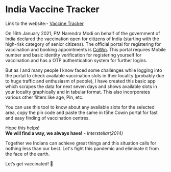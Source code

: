 # India Vaccine Tracker

Link to the website:- [Vaccine Tracker](www.google.com)

On 16th January 2021, PM Narendra Modi on behalf of the government of India declared the vaccination open for citizens of India (starting with the high-risk category of senior citizens). The official portal for registering for vaccination and booking appointments is [CoWin](https://www.cowin.gov.in/home). This portal requires Mobile number and basic identity verification for registering yourself for vaccination and has a OTP authentication system for further logins.

But as I and many people I know faced some challenges while logging into the portal to check available vaccination slots in their locality (probably due to huge traffic and enthusiasm of people), I have created this basic app which scrapes the data for next seven days and shows available slots in your locality graphically and in tabular format. This also incorporates various other filters like age, Pin, etc.

You can use this tool to know about any available slots for the selected area, copy the pin code and paste the same in t5he Cowin portal for fast and easy finding of vaccination centres.

Hope this helps!  
**We will find a way, we always have!** - *Interstellar(2014)*  

Together we Indians can achieve great things and this situation calls for nothing less than our best. Let's fight this pandemic and eliminate it from the face of the earth.

Let’s get vaccinated! :syringe:

